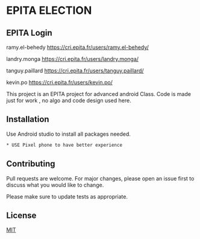 # EPITA ELECTION

## EPITA Login
  ramy.el-behedy
  https://cri.epita.fr/users/ramy.el-behedy/
  
  landry.monga
  https://cri.epita.fr/users/landry.monga/
  
  tanguy.paillard
  https://cri.epita.fr/users/tanguy.paillard/
  
  kevin.po
  https://cri.epita.fr/users/kevin.po/

This project is an EPITA project for advanced android Class.
Code is made just for work , no algo and code design used here.
## Installation

Use Android studio to install all packages needed.

```bash
* USE Pixel phone to have better experience
```


## Contributing
Pull requests are welcome. For major changes, please open an issue first to discuss what you would like to change.

Please make sure to update tests as appropriate.

## License
[MIT](https://choosealicense.com/licenses/mit/)
